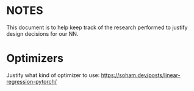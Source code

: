 NOTES
=====
This document is to help keep track of the research performed to justify design decisions for our NN.

Optimizers
============
Justify what kind of optimizer to use:
https://soham.dev/posts/linear-regression-pytorch/
